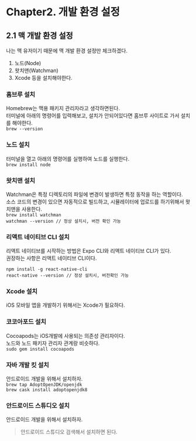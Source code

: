 # Chapter2. 개발 환경 설정

## 2.1 맥 개발 환경 설정
나는 맥 유저이기 때문에 맥 개발 환경 설정만 체크하겠다.  
1. 노드(Node)  
2. 왓치맨(Watchman)  
3. Xcode 등을 설치해야한다.  

### 홈브루 설치
Homebrew는 맥용 패키지 관리자라고 생각하면된다.  
터미널에 아래의 명령어를 입력해보고, 설치가 안되어있다면 홈브루 사이트로 가서 설치를 해야한다.  
`brew --version`  

### 노드 설치
터미널을 열고 아래의 명령어를 실행하여 노드를 실행한다.  
`brew install node`

### 왓치맨 설치
Watchman은 특정 디렉토리의 파일에 변경이 발생하면 특정 동작을 하는 역할이다.  
소스 코드의 변경이 있으면 자동적으로 빌드하고, 시뮬레이터에 업로드를 하기위해서 왓치맨을 사용한다.  
`brew install watchman`  
`watchman --version // 정상 설치시, 버전 확인 가능`  

### 리액트 네이티브 CLI 설치
리액트 네이티브를 시작하는 방법은 Expo CLI와 리액트 네이티브 CLI가 있다.  
권장하는 사항은 리액트 네이티브 CLI이다.  

`npm install -g react-native-cli`  
`react-native --version // 정상 설치시, 버전확인 가능`  

### Xcode 설치
iOS 모바일 앱을 개발하기 위해서는 Xcode가 필요하다.  


### 코코아포드 설치
Cocoapods는 iOS개발에 사용되는 의존성 관리자이다.  
노드와 노드 패키자 관리자 관계랑 비슷하다.  
`sudo gem install cocoapods`  

### 자바 개발 킷 설치
안드로이드 개발을 위해서 설치하자.  
`brew tap AdoptOpenJDK/openjdk`  
`brew cask install adoptopenjdk8`  

### 안드로이드 스튜디오 설치
안드로이드 개발을 위해서 설치하자.  
> 안드로이드 스튜디오 검색해서 설치하면 된다.  

